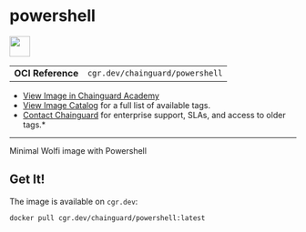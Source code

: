<!--monopod:start-->
# powershell

<!--url:start-->
<a href="https://github.com/PowerShell/PowerShell">
<!--logo:start-->
  <img src="https://storage.googleapis.com/chainguard-academy/logos/powershell/logo.svg" width="36px" height="36px" />
<!--logo:end-->
</a>
<!--url:end-->

| | |
| - | - |
| **OCI Reference** | `cgr.dev/chainguard/powershell` |

* [View Image in Chainguard Academy](https://edu.chainguard.dev/chainguard/chainguard-images/reference/powershell/overview/)
* [View Image Catalog](https://console.enforce.dev/images/catalog) for a full list of available tags.
* [Contact Chainguard](https://www.chainguard.dev/chainguard-images) for enterprise support, SLAs, and access to older tags.*
---
<!--monopod:end-->

<!--overview:start-->
Minimal Wolfi image with Powershell
<!--overview:end-->

<!--getting:start-->
## Get It!
The image is available on `cgr.dev`:

```
docker pull cgr.dev/chainguard/powershell:latest
```
<!--getting:end-->

<!--body:start-->
<!--body:end-->
